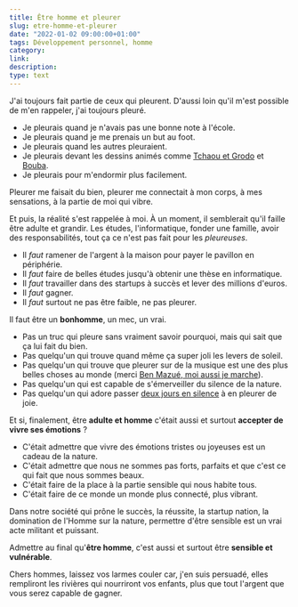 ```yaml
---
title: Être homme et pleurer
slug: etre-homme-et-pleurer
date: "2022-01-02 09:00:00+01:00"
tags: Développement personnel, homme
category: 
link: 
description: 
type: text
---
```


J'ai toujours fait partie de ceux qui pleurent. D'aussi loin qu'il m'est possible de m'en rappeler, j'ai toujours pleuré.

<!-- TEASER_END -->

- Je pleurais quand je n'avais pas une bonne note à l'école.
- Je pleurais quand je me prenais un but au foot.
- Je pleurais quand les autres pleuraient.
- Je pleurais devant les dessins animés comme [Tchaou et Grodo](https://www.afds.tv/tchaou-et-grodo/) et [Bouba](https://www.youtube.com/watch?v=f-DLUoa2svE).
- Je pleurais pour m'endormir plus facilement.

Pleurer me faisait du bien, pleurer me connectait à mon corps, à mes sensations, à la partie de moi qui vibre.

Et puis, la réalité s'est rappelée à moi. À un moment, il semblerait qu'il faille être adulte et grandir. Les études, l'informatique, fonder une famille, avoir des responsabilités, tout ça ce n'est pas fait pour les _pleureuses_.

- Il _faut_ ramener de l'argent à la maison pour payer le pavillon en périphérie.
- Il _faut_ faire de belles études jusqu'à obtenir une thèse en informatique.
- Il _faut_ travailler dans des startups à succès et lever des millions d'euros.
- Il _faut_ gagner.
- Il _faut_ surtout ne pas être faible, ne pas pleurer.

Il faut être un __bonhomme__, un mec, un vrai.

- Pas un truc qui pleure sans vraiment savoir pourquoi, mais qui sait que ça lui fait du bien.
- Pas quelqu'un qui trouve quand même ça super joli les levers de soleil.
- Pas quelqu'un qui trouve que pleurer sur de la musique est une des plus belles choses au monde (merci [Ben Mazué, moi aussi je marche](https://www.youtube.com/watch?v=29gOHmidswU)).
- Pas quelqu'un qui est capable de s'émerveiller du silence de la nature.
- Pas quelqu'un qui adore passer [deux jours en silence](/blog/fr/retraite-en-silence-deux-jours-sans-parler-sans-portable-sans-montre) à en pleurer de joie.

Et si, finalement, être __adulte et homme__ c'était aussi et surtout __accepter de vivre ses émotions__ ?

- C'était admettre que vivre des émotions tristes ou joyeuses est un cadeau de la nature.
- C'était admettre que nous ne sommes pas forts, parfaits et que c'est ce qui fait que nous sommes beaux.
- C'était faire de la place à la partie sensible qui nous habite tous.
- C'était faire de ce monde un monde plus connecté, plus vibrant.

Dans notre société qui prône le succès, la réussite, la startup nation, la domination de l'Homme sur la nature, permettre d'être sensible est un vrai acte militant et puissant.

Admettre au final qu'__être homme__, c'est aussi et surtout être __sensible et vulnérable__.

Chers hommes, laissez vos larmes couler car, j'en suis persuadé, elles rempliront les rivières qui nourriront vos enfants, plus que tout l'argent que vous serez capable de gagner.

